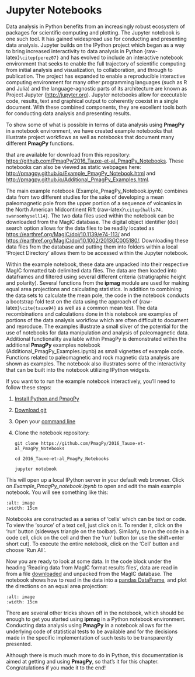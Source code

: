 # Jupyter Notebooks

Data analysis in Python benefits from an increasingly robust ecosystem
of packages for scientific computing and plotting. The Jupyter notebook
is one such tool. It has gained widespread use for conducting and
presenting data analysis. Jupyter builds on the IPython project which
began as a way to bring increased interactivity to data analysis in
Python {raw-latex}`\citep{perez07}` and has evolved to include an
interactive notebook environment that seeks to enable the full
trajectory of scientific computing from initial analysis and
visualization, to collaboration, and through to publication. The project
has expanded to enable a reproducible interactive computing environment
for many other programming languages (such as R and Julia) and the
language-agnostic parts of its architecture are known
as Project Jupyter (<http://jupyter.org>). Jupyter notebooks allow for
executable code, results, text and graphical output to coherently
coexist in a single document. With these combined components, they are
excellent tools both for conducting data analysis and presenting
results.

To show some of what is possible in terms of data analysis using
**PmagPy** in a notebook environment, we have created example notebooks
that illustrate project workflows as well as notebooks that document
many different **PmagPy** functions.



that are available for download from this repository:
<https://github.com/PmagPy/2016_Tauxe-et-al_PmagPy_Notebooks>. These
notebooks can also be viewed as static webpages here:
<http://pmagpy.github.io/Example_PmagPy_Notebook.html> and
<http://pmagpy.github.io/Additional_PmagPy_Examples.html>.

The main example notebook (Example_PmagPy_Notebook.ipynb) combines data
from two different studies for the sake of developing a mean
paleomagnetic pole from the upper portion of a sequence of volcanics in
the North American Midcontinent Rift
{raw-latex}`\citep{halls74, swansonhysell14}`. The two data files used
within the notebook can be downloaded from the MagIC database. The
digital object identifier (doi) search option allows for the data files
to be readily located as <https://earthref.org/MagIC/doi/10.1139/e74-113/>
and <https://earthref.org/MagIC/doi/10.1002/2013GC005180/>. Downloading
these data files from the database and putting them into folders within
a local ‘Project Directory’ allows them to be accessed within the
Jupyter notebook.

Within the example notebook, these data are unpacked into their
respective MagIC formatted tab delimited data files. The data are then
loaded into dataframes and filtered using several different criteria
(stratigraphic height and polarity). Several functions from the
**ipmag** module are used for making equal area projections and
calculating statistics. In addition to combining the data sets to
calculate the mean pole, the code in the notebook conducts a bootstrap
fold test on the data using the approach of {raw-latex}`\cite{tauxe94}`
as well as a common mean test. The data recombinations and calculations
done in this notebook are examples of portions of the data analysis
workflow which are often difficult to document and reproduce. The
examples illustrate a small sliver of the potential for the use of
notebooks for data manipulation and analysis of paleomagnetic data.
Additional functionality available within PmagPy is demonstrated within
the additional **PmagPy** examples notebook
(Additional_PmagPy_Examples.ipynb) as small vignettes of example code.
Functions related to paleomagnetic and rock magnetic data analysis are
shown as examples. The notebook also illustrates some of the
interactivity that can be built into the notebook utilizing IPython
widgets.

If you want to to run the example notebook interactively, you’ll need to
follow these steps:

1. [Install Python and PmagPy](#getting_python)

2. [Download git](https://git-scm.com/downloads)

3. Open your [command line](#command_line)

4. Clone the notebook repository:

   ```
   git clone https://github.com/PmagPy/2016_Tauxe-et-al_PmagPy_Notebooks

   cd 2016_Tauxe-et-al_PmagPy_Notebooks

   jupyter notebook
   ```

This will open up a local IPython server in your default web browser.
Click on *Example_PmagPy_notebook.ipynb* to open and edit the main
example notebook. You will see something like this:

```{image} ../images/documentation_notebooks/notebook.jpg
:alt: image
:width: 15cm
```

Notebooks are constructed as a series of ‘cells’ which can be text or
code. To view the ‘source’ of a text cell, just click on it. To render
it, click on the ‘run’ button (sideways triangle on the toolbar).
Similarly, to run the code in a code cell, click on the cell and then
the ‘run’ button (or use the shift+enter short cut). To execute the
entire notebook, click on the ‘Cell’ button and choose ’Run All’.

Now you are ready to look at some data. In the code block under the
heading ‘Reading data from MagIC format results files’, data are read in
from a file [downloaded](#magic_download) and unpacked from the MagIC
database. The notebook shows how to read in the data into a [pandas
DataFrame](#pandas), and plot the directions on an equal area
projection:

```{image} ../images/documentation_notebooks/SnakeRiver.jpg
:alt: image
:width: 15cm
```

There are several other tricks shown off in the notebook, which should
be enough to get you started using **ipmag** in a Python notebook
environment. Conducting data analysis using **PmagPy** in a notebook
allows for the underlying code of statistical tests to be available and
for the decisions made in the specific implementation of such tests to
be transparently presented.

Although there is much much more to do in Python, this documentation is
aimed at getting and using **PmagPy**, so that’s it for this chapter.
Congratulations if you made it to the end!
